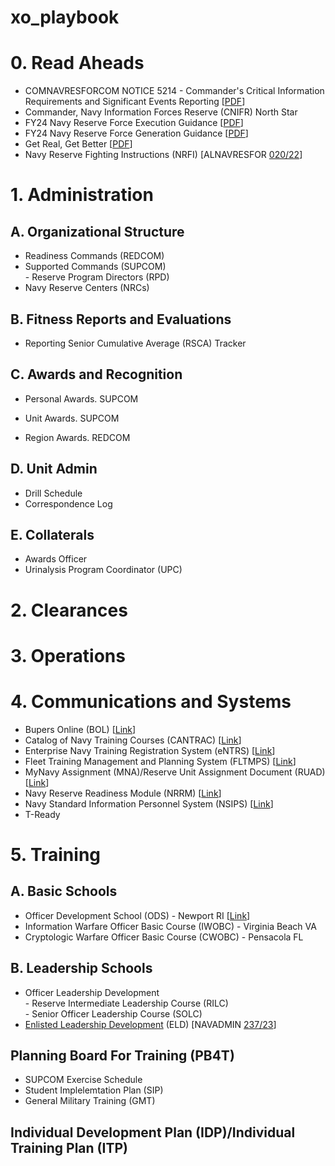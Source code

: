 # xo_playbook

<H1>0. Read Aheads</H1>
<UL>
  <LI>COMNAVRESFORCOM NOTICE 5214 - Commander's Critical Information Requirements and Significant Events Reporting [<A href="https://www.navyreserve.navy.mil/Portals/35/Users/041/97/297/5214.pdf" target="_blank">PDF</A>]</LI>
  <LI>Commander, Navy Information Forces Reserve (CNIFR) North Star</LI>
  <LI>FY24 Navy Reserve Force Execution Guidance [<A href="https://www.navyreserve.navy.mil/Portals/35/1001.pdf" target="_blank">PDF</A>]</LI>
  <LI>FY24 Navy Reserve Force Generation Guidance [<A href="https://www.navyreserve.navy.mil/Portals/35/1000.pdf" target="_blank">PDF</A>]</LI>
  <LI>Get Real, Get Better [<A href="https://www.mynavyhr.navy.mil/Portals/55/Support/Culture%20Resilience/Leaders_Toolkit/GRGB%20Leadership%20Behaviors.pdf?ver=__pUvkLcEsCpTMm79CV47w%3d%3d" target="_blank">PDF</A>]</LI>
  <LI>Navy Reserve Fighting Instructions (NRFI) [ALNAVRESFOR <A href="https://www.navyreserve.navy.mil/Portals/35/2022%20ALNAVRESFOR%20020%20NAVY%20RESERVE%20FIGHTING%20INSTRUCTIONS.pdf?ver=onnKJYPAKFlkVmPpAo0UZQ%3d%3d" target="_blank">020/22</A>]</LI>
</UL>

<H1>1. Administration</H1>
<H2>A. Organizational Structure</H2>
<P></P>
<UL>
  <LI>Readiness Commands (REDCOM)</LI>
  <LI>
    Supported Commands (SUPCOM)<BR>
    - Reserve Program Directors (RPD)
  </LI>
  <LI>Navy Reserve Centers (NRCs)</LI>
</UL>


<H2>B. Fitness Reports and Evaluations</H2>
<UL>
  <LI>Reporting Senior Cumulative Average (RSCA) Tracker</LI>
</UL>

<H2>C. Awards and Recognition</H2>
<UL>
  <LI>
    <P>Personal Awards. SUPCOM</P>
  </LI>
  <LI>
    <P>Unit Awards. SUPCOM</P>
  </LI>
  <LI>
    <P>Region Awards. REDCOM</P>
  </LI>
</UL>

<H2>D. Unit Admin</H2>
<UL>
  <LI>Drill Schedule</LI>
  <LI>Correspondence Log</LI>
</UL>

<H2>E. Collaterals</H2>
<UL>
  <LI>Awards Officer</LI>
  <LI>Urinalysis Program Coordinator (UPC)</LI>
</UL>


<H1>2. Clearances</H1>

<H1>3. Operations</H1>

<H1>4. Communications and Systems</H1>

<UL>
  <LI>Bupers Online (BOL) [<A href="https://www.bol.navy.mil" target="_blank">Link</A>]</LI>
  <LI>Catalog of Navy Training Courses (CANTRAC) [<A href="https://app.prod.cetars.training.navy.mil/cantrac/vol2.html?utm_source=mnp%20public" target="_blank">Link</A>]</LI>
  <LI>Enterprise Navy Training Registration System (eNTRS) [<A href="https://app.prod.cetars.training.navy.mil/eNTRS/" target="_blank">Link</A>]</LI>
  <LI>Fleet Training Management and Planning System (FLTMPS) [<A href="https://ntmpsweb.dc3n.navy.mil/Fltmps/" target="_blank">Link</A>]</LI>
  <LI>MyNavy Assignment (MNA)/Reserve Unit Assignment Document (RUAD) [<A href="https://mynavyassignment.dc3n.navy.mil/" target="_blank">Link</A>]</LI>
  <LI>Navy Reserve Readiness Module (NRRM) [<A href="https://nrrm.nrre.navy.mil/" target="_blank">Link</A>]</LI>
  <LI>Navy Standard Information Personnel System (NSIPS) [<A href="https://www.nsips.cloud.navy.mil/" target="_blank">Link</A>]</LI>
  <LI>T-Ready</LI>
</UL>

<H1>5. Training</H1>
<H2>A. Basic Schools</H2>
<UL>
  <LI>Officer Development School (ODS) - Newport RI [<A href="https://www.netc.navy.mil/Commands/Naval-Service-Training-Command/OTCN/ODS/" target="_blank">Link</A>]</LI>
  <LI>Information Warfare Officer Basic Course (IWOBC) - Virginia Beach VA</LI>
  <LI>Cryptologic Warfare Officer Basic Course (CWOBC) - Pensacola FL</LI>
</UL>

<H2>B. Leadership Schools</H2>
<UL>
  <LI>
    Officer Leadership Development<BR>
    - Reserve Intermediate Leadership Course (RILC)<BR>
    - Senior Officer Leadership Course (SOLC)
  </LI>
  <LI><A href="https://www.netc.navy.mil/ELD/" target="_blank">Enlisted Leadership Development</A> (ELD) [NAVADMIN <A href="https://www.mynavyhr.navy.mil/Portals/55/Messages/NAVADMIN/NAV2023/NAV23237.txt" taret="_blank">237/23</A>]</LI>
</UL>

<H2>Planning Board For Training (PB4T)</H2>
<UL>
  <LI>SUPCOM Exercise Schedule</LI>
  <LI>Student Implelemtation Plan (SIP)</LI>
  <LI>General Military Training (GMT)</LI>
</UL>

<H2>Individual Development Plan (IDP)/Individual Training Plan (ITP)</H2>
